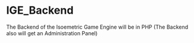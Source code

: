 IGE_Backend
===========

The Backend of the Isoemetric Game Engine will be in PHP (The Backend also will get an Administration Panel)